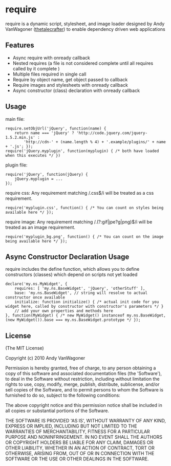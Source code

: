 # require

require is a dynamic script, stylesheet, and image loader designed by Andy VanWagoner
([thetalecrafter](http://github.com/thetalecrafter))
to enable dependency driven web applications

## Features

  * Async require with onready callback
  * Nested requires (a file is not considered complete until all requires called by it complete )
  * Multiple files required in single call
  * Require by object name, get object passed to callback
  * Require images and stylesheets with onready callback
  * Async constructor (class) declaration with onready callback

## Usage

main file:

	require.setObjUrl('jQuery', function(name) {
		return name === 'jQuery' ? 'http://code.jquery.com/jquery-1.5.2.min.js' :
			'http://cdn-' + (name.length % 4) + '.example/plugins/' + name + '.js'; });
	require('jQuery.myplugin', function(myplugin) { /* both have loaded when this executes */ })

plugin file:

	require('jQuery', function(jQuery) {
		jQuery.myplugin = ...
	});

require css: Any requirement matching /\.css$/i will be treated as a css requirement.

	require('myplugin.css', function() { /* You can count on styles being available here */ });

require image: Any requirement matching /\.(?:gif|jpe?g|png)$/i will be treated as an image requirement.

	require('myplugin_bg.png', function() { /* You can count on the image being available here */ });

## Async Constructor Declaration Usage

require includes the define function, which allows you to define constructors (classes) which depend on scripts not yet loaded

	declare('my.ns.MyWidget', {
		requires: [ 'my.ns.BaseWidget', 'jQuery', 'otherStuff' ],
		base: 'my.ns.BaseWidget', // string will resolve to actual constructor once available
		initialize: function initialize() { /* actual init code for you widget here, called by constructor with constructor's parameters */ }
		// add your own properties and methods here
	}, function(MyWidget) { /* new MyWidget() instanceof my.ns.BaseWidget, (new MyWidget()).base === my.ns.BaseWidget.prototype */ });

## License 

(The MIT License)

Copyright (c) 2010 Andy VanWagoner

Permission is hereby granted, free of charge, to any person obtaining
a copy of this software and associated documentation files (the
'Software'), to deal in the Software without restriction, including
without limitation the rights to use, copy, modify, merge, publish,
distribute, sublicense, and/or sell copies of the Software, and to
permit persons to whom the Software is furnished to do so, subject to
the following conditions:

The above copyright notice and this permission notice shall be
included in all copies or substantial portions of the Software.

THE SOFTWARE IS PROVIDED 'AS IS', WITHOUT WARRANTY OF ANY KIND,
EXPRESS OR IMPLIED, INCLUDING BUT NOT LIMITED TO THE WARRANTIES OF
MERCHANTABILITY, FITNESS FOR A PARTICULAR PURPOSE AND NONINFRINGEMENT.
IN NO EVENT SHALL THE AUTHORS OR COPYRIGHT HOLDERS BE LIABLE FOR ANY
CLAIM, DAMAGES OR OTHER LIABILITY, WHETHER IN AN ACTION OF CONTRACT,
TORT OR OTHERWISE, ARISING FROM, OUT OF OR IN CONNECTION WITH THE
SOFTWARE OR THE USE OR OTHER DEALINGS IN THE SOFTWARE.

